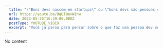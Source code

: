 ```yaml
---
  title: "\"Bons devs nascem em startups\" ou \"bons devs são pessoas curiosas\"?"
  url: https://youtu.be/BqQlBevWInw
  date: 2023-05-26T16:39:00.000Z
  postType: YOUTUBE_VIDEO
  excerpt: "Você já parou para pensar sobre o que faz uma pessoa dev se destacar? Hoje, vamos explorar duas perspectivas interessantes: 'Bons devs nascem em startups' ou 'bons devs são pessoas curiosas'. "
---
```

  
  No content
  